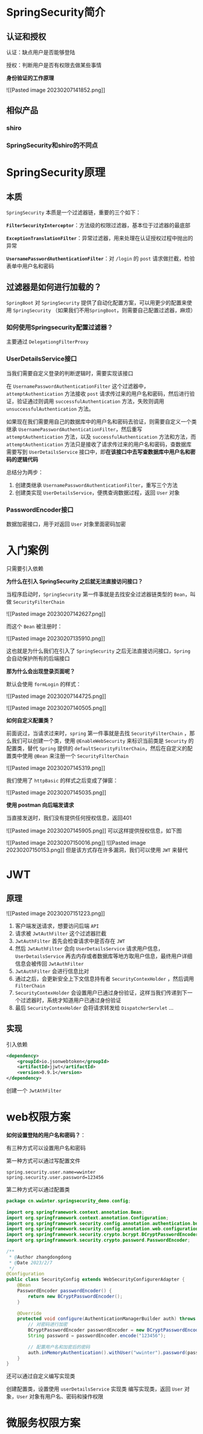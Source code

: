 # SpringSecurity简介

## 认证和授权

认证：缺点用户是否能够登陆

授权：判断用户是否有权限去做某些事情


**身份验证的工作原理**

![[Pasted image 20230207141852.png]]



## 相似产品

### shiro

### SpringSecurity和shiro的不同点

# SpringSecurity原理

## 本质

`SpringSecurity` 本质是一个过滤器链，重要的三个如下：

**`FilterSecurityInterceptor`**：方法级的权限过滤器，基本位于过滤器的最底部

**`ExceptionTranslationFilter`**：异常过滤器，用来处理在认证授权过程中抛出的异常

**`UsernamePasswordAuthenticationFilter`**：对 `/login` 的 `post` 请求做拦截，检验表单中用户名和密码

## 过滤器是如何进行加载的？

`SpringBoot` 对 `SpringSecurity` 提供了自动化配置方案，可以用更少的配置来使用 `SpringSecurity` （如果我们不用`SpringBoot`，则需要自己配置过滤器，麻烦）

### 如何使用Springsecurity配置过滤器？

主要通过 `DelegationgFilterProxy`

### UserDetailsService接口

当我们需要自定义登录的判断逻辑时，需要实现该接口

在 `UsernamePasswordAuthenticationFilter` 这个过滤器中，`attemptAuthentication` 方法接收 `post` 请求传过来的用户名和密码，然后进行验证，验证通过则调用 `successfulAuthentication` 方法，失败则调用 `unsuccessfulAuthentication` 方法。

如果现在我们需要用自己的数据库中的用户名和密码去验证，则需要自定义一个类继承 `UsernamePasswordAuthenticationFilter`，然后重写 `attemptAuthentication` 方法，以及    `successfulAuthentication` 方法和方法，而 `attemptAuthentication` 方法只是接收了请求传过来的用户名和密码，查数据库需要写到 `UserDetailsService` 接口中，即**在该接口中去写查数据库中用户名和密码的逻辑代码**

总结分为两步：
1. 创建类继承 `UsernamePasswordAuthenticationFilter`，重写三个方法
2. 创建类实现 `UserDetailsService`，便携查询数据过程，返回 `User` 对象

### PasswordEncoder接口

数据加密接口，用于对返回 `User` 对象里面密码加密

# 入门案例

只需要引入依赖

**为什么在引入 SpringSecurity 之后就无法直接访问接口？**

当程序启动时，`SpringSecurity` 第一件事就是去找安全过滤器链类型的 `Bean`，叫做 `SecurityFilterChain` 

![[Pasted image 20230207142627.png]]

而这个 `Bean` 被注册时：

![[Pasted image 20230207135910.png]]

这也就是为什么我们在引入了 `SpringSecurity` 之后无法直接访问接口，`Spring` 会自动保护所有的后端接口

**那为什么会出现登录页面呢？**

默认会使用 `formLogin` 的样式：

![[Pasted image 20230207144725.png]]


![[Pasted image 20230207140505.png]]

**如何自定义配置类？**

前面说过，当请求过来时，`spring` 第一件事就是去找 `SecurityFilterChain` ，那么我们可以创建一个类，使用 `@EnableWebSecurity` 来标识当前类是 `Security` 的配置类，替代 `Spring` 提供的 `defaultSecurityFilterChain`，然后在自定义的配置类中使用 `@Bean` 来注册一个 `SecurityFilterChain` 

![[Pasted image 20230207145319.png]]

我们使用了 `httpBasic` 的样式之后变成了弹窗：

![[Pasted image 20230207145035.png]]

**使用 postman 向后端发请求**

当直接发送时，我们没有提供任何授权信息，返回401

![[Pasted image 20230207145905.png]]
可以这样提供授权信息，如下图

![[Pasted image 20230207150016.png]]
![[Pasted image 20230207150153.png]]
但是该方式存在许多漏洞，我们可以使用 `JWT` 来替代

# JWT

## 原理

![[Pasted image 20230207151223.png]]

1. 客户端发送请求，想要访问后端 `API` 
2. 请求被 `JwtAuthFilter` 这个过滤器拦截
3. `JwtAuthFilter` 首先会检查请求中是否存在 `JWT`
4. 然后 `JwtAuthFilter` 会向 `UserDetailsService` 请求用户信息，`UserDetailsService` 再去内存或者数据库等地方取用户信息，最终用户详细信息会被传回 `JwtAuthFilter` 
5. `JwtAuthFilter` 会进行信息比对
6. 通过之后，会更新安全上下文信息持有者 `SecurityContexHolder` ，然后调用 `FilterChain` 
7.  `SecurityContexHolder` 会设置用户已通过身份验证，这样当我们传递到下一个过滤器时，系统才知道用户已通过身份验证
8. 最后 `SecurityContexHolder` 会将请求转发给 `DispatcherServlet` ...

## 实现

引入依赖

```xml
<dependency>  
    <groupId>io.jsonwebtoken</groupId>  
    <artifactId>jjwt</artifactId>  
    <version>0.9.1</version>  
</dependency>
```

创建一个 `JwtAthFilter`



# web权限方案

**如何设置登陆的用户名和密码？**：

有三种方式可以设置用户名和密码

第一种方式可以通过写配置文件

```properties
spring.security.user.name=wwinter
spring.security.user.password=123456
```

第二种方式可以通过配置类

```java
package cn.wwinter.springsecurity_demo.config;  
  
import org.springframework.context.annotation.Bean;  
import org.springframework.context.annotation.Configuration;  
import org.springframework.security.config.annotation.authentication.builders.AuthenticationManagerBuilder;  
import org.springframework.security.config.annotation.web.configuration.WebSecurityConfigurerAdapter;  
import org.springframework.security.crypto.bcrypt.BCryptPasswordEncoder;  
import org.springframework.security.crypto.password.PasswordEncoder;  
  
/**  
 * @Author zhangdongdong  
 * @Date 2023/2/7  
 */
@Configuration  
public class SecurityConfig extends WebSecurityConfigurerAdapter {  
    @Bean  
    PasswordEncoder passwordEncoder() {  
        return new BCryptPasswordEncoder();  
    }  
    
    @Override  
    protected void configure(AuthenticationManagerBuilder auth) throws Exception {  
        // 对密码进行加密  
        BCryptPasswordEncoder passwordEncoder = new BCryptPasswordEncoder();  
        String password = passwordEncoder.encode("123456");  
        
        // 配置用户名和加密后的密码  
        auth.inMemoryAuthentication().withUser("wwinter").password(password).roles("admin");  
    }  
}
```

还可以通过自定义编写实现类

创建配置类，设置使用 `userDetailsService` 实现类
编写实现类，返回 `User` 对象，`User` 对象有用户名、密码和操作权限


# 微服务权限方案





